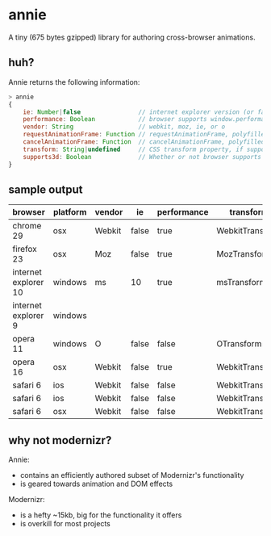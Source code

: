 # annie

A tiny (675 bytes gzipped) library for authoring cross-browser animations.

## huh?

Annie returns the following information:

```js
> annie
{
	ie: Number|false				// internet explorer version (or false)
	performance: Boolean			// browser supports window.performance
	vendor: String					// webkit, moz, ie, or o
	requestAnimationFrame: Function	// requestAnimationFrame, polyfilled if necessary
	cancelAnimationFrame: Function	// cancelAnimationFrame, polyfilled if necessary
	transform: String|undefined		// CSS transform property, if supported
	supports3d: Boolean				// Whether or not browser supports 3D CSS transforms
}
```

## sample output

| browser				| platform 	| vendor | ie		| performance		| transform				| supports3d	|
|-----------------------|-----------|--------|----------|-------------------|-----------------------|---------------|
| chrome 29				| osx		| Webkit | false	| true				| WebkitTransform		| true			|
| firefox 23			| osx		| Moz	 | false	| true				| MozTransform			| true			|
| internet explorer 10	| windows	| ms	 | 10		| true				| msTransform			| true			|
| internet explorer 9	| windows	| 
| opera 11				| windows	| O		 | false	| false				| OTransform			| false			|
| opera 16				| osx		| Webkit | false	| true				| WebkitTransform		| true			|
| safari 6				| ios		| Webkit | false	| false				| WebkitTransform		| true			|
| safari 6				| ios		| Webkit | false	| false				| WebkitTransform		| true			|
| safari 6				| osx		| Webkit | false	| false				| WebkitTransform		| true			|


## why not modernizr?

Annie:

- contains an efficiently authored subset of Modernizr's functionality
- is geared towards animation and DOM effects

Modernizr:

- is a hefty ~15kb, big for the functionality it offers
- is overkill for most projects